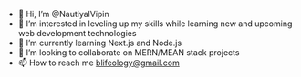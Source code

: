 - 👋 Hi, I’m @NautiyalVipin
- 👀 I’m interested in leveling up my skills while learning new and upcoming web development technologies
- 🌱 I’m currently learning Next.js and Node.js 
- 💞️ I’m looking to collaborate on MERN/MEAN stack projects
- 📫 How to reach me blifeology@gmail.com

<!---
NautiyalVipin/NautiyalVipin is a ✨ special ✨ repository because its `README.md` (this file) appears on your GitHub profile.
You can click the Preview link to take a look at your changes.
--->

